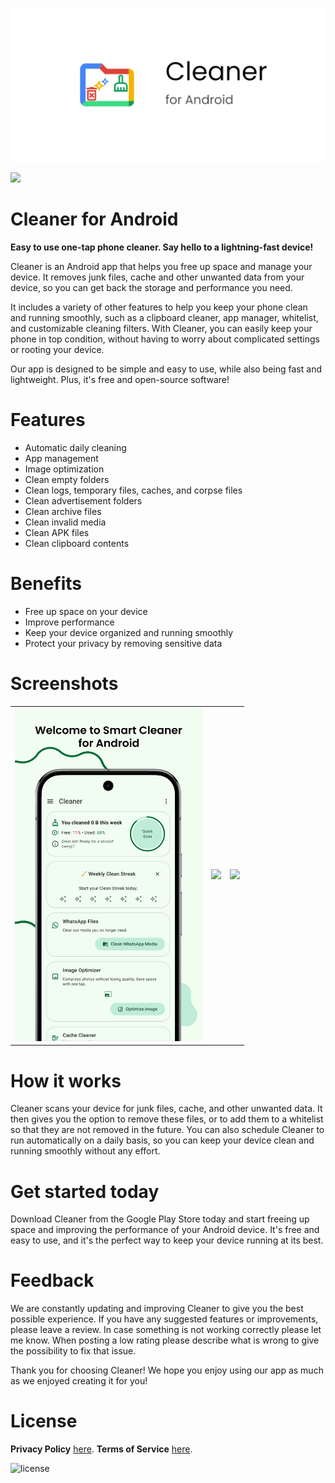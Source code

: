 ![Cleaner for Android](/app/src/main/play/listings/en-US/graphics/feature-graphic/play_store_feature_graphic.png "Cleaner for Android")

<a href="https://play.google.com/store/apps/details?id=com.d4rk.cleaner"><img src="https://play.google.com/intl/en_us/badges/static/images/badges/en_badge_web_generic.png" height="70"></a>

Cleaner for Android
==================

**Easy to use one-tap phone cleaner. Say hello to a lightning-fast device!**

Cleaner is an Android app that helps you free up space and manage your device. It removes junk files, cache and other unwanted data from your device, so you can get back the storage and performance you need.

It includes a variety of other features to help you keep your phone clean and running smoothly, such as a clipboard cleaner, app manager, whitelist, and customizable cleaning filters. With Cleaner, you can easily keep your phone in top condition, without having to worry about complicated settings or rooting your device.

Our app is designed to be simple and easy to use, while also being fast and lightweight. Plus, it's free and open-source software!

# Features
- Automatic daily cleaning
- App management
- Image optimization
- Clean empty folders
- Clean logs, temporary files, caches, and corpse files
- Clean advertisement folders
- Clean archive files
- Clean invalid media
- Clean APK files
- Clean clipboard contents

# Benefits
- Free up space on your device
- Improve performance
- Keep your device organized and running smoothly
- Protect your privacy by removing sensitive data

# Screenshots

<table>
  <tr>
    <td><img src="/app/src/main/play/listings/en-US/graphics/phone-screenshots/1-screenshot_main.png" width="300"></td>
    <td><img src="/app/src/main/play/listings/en-US/graphics/phone-screenshots/2-screenshot_settings.png" width="300"></td>
    <td><img src="/app/src/main/play/listings/en-US/graphics/phone-screenshots/3-screenshot_themes.png" width="300"></td>
  </tr>
</table>

# How it works

Cleaner scans your device for junk files, cache, and other unwanted data. It then gives you the option to remove these files, or to add them to a whitelist so that they are not removed in the future. You can also schedule Cleaner to run automatically on a daily basis, so you can keep your device clean and running smoothly without any effort.

# Get started today
Download Cleaner from the Google Play Store today and start freeing up space and improving the performance of your Android device. It's free and easy to use, and it's the perfect way to keep your device running at its best.

# Feedback
We are constantly updating and improving Cleaner to give you the best possible experience. If you have any suggested features or improvements, please leave a review. In case something is not working correctly please let me know. When posting a low rating please describe what is wrong to give the possibility to fix that issue.

Thank you for choosing Cleaner! We hope you enjoy using our app as much as we enjoyed creating it for you!

# License

__Privacy Policy__ [here](https://sites.google.com/view/d4rk7355608/more/apps/privacy-policy).
__Terms of Service__ [here](https://sites.google.com/view/d4rk7355608/more/apps/terms-of-service).

![license](https://imgur.com/QQlcEVT.png)